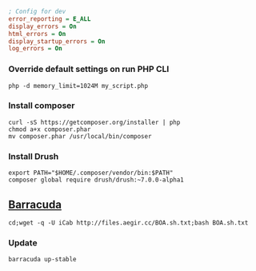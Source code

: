 ```ini
; Config for dev
error_reporting = E_ALL
display_errors = On
html_errors = On
display_startup_errors = On
log_errors = On
```

### Override default settings on run PHP CLI

    php -d memory_limit=1024M my_script.php

### Install composer

    curl -sS https://getcomposer.org/installer | php
    chmod a+x composer.phar
    mv composer.phar /usr/local/bin/composer


### Install Drush

    export PATH="$HOME/.composer/vendor/bin:$PATH"
    composer global require drush/drush:~7.0.0-alpha1

## [Barracuda](https://github.com/omega8cc/boa)

    cd;wget -q -U iCab http://files.aegir.cc/BOA.sh.txt;bash BOA.sh.txt

### Update

    barracuda up-stable
